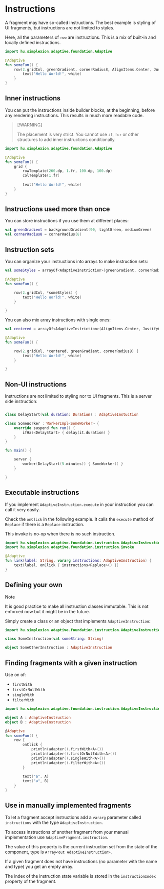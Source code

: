 # Instructions

A fragment may have so-called instructions. The best example is styling of UI fragments, but
instructions are not limited to styles.

Here, all the parameters of `row` are instructions. This is a mix of built-in and locally
defined instructions.

```kotlin
import hu.simplexion.adaptive.foundation.Adaptive

@Adaptive
fun someFun() {
    row(2.gridCol, greenGradient, cornerRadius8, AlignItems.Center, JustifyContent.Center) {
        text("Hello World!", white)
    }
}
```

## Inner instructions

You can put the instructions inside builder blocks, at the beginning, before any rendering instructions.
This results in much more readable code.

>
> [!WARNING]
>
> The placement is very strict. You cannot use `if`, `for` or other structures to add inner instructions
> conditionally.
>


```kotlin
import hu.simplexion.adaptive.foundation.Adaptive

@Adaptive
fun someFun() {
    grid {
        rowTemplate(260.dp, 1.fr, 100.dp, 100.dp)
        colTemplate(1.fr)
        
        text("Hello World!", white)
    }
}
```

## Instructions used more than once

You can store instructions if you use them at different places:

```kotlin
val greenGradient = backgroundGradient(90, lightGreen, mediumGreen)
val cornerRadius8 = cornerRadius(8)
```

## Instruction sets

You can organize your instructions into arrays to make instruction sets:

```kotlin
val someStyles = arrayOf<AdaptiveInstriction>(greenGradient, cornerRadius8, AlignItems.Center, JustifyContent.Center)

@Adaptive
fun someFun() {

    row(2.gridCol, *someStyles) {
        text("Hello World!", white)
    }

}
```

You can also mix array instructions with single ones:

```kotlin
val centered = arrayOf<AdaptiveInstriction>(AlignItems.Center, JustifyContent.Center)

@Adaptive
fun someFun() {

    row(2.gridCol, *centered, greenGradient, cornerRadius8) {
        text("Hello World!", white)
    }

}
```

## Non-UI instructions

Instructions are not limited to styling nor to UI fragments. This is a server side
instruction:

```kotlin

class DelayStart(val duration: Duration) : AdaptiveInstuction

class SomeWorker : WorkerImpl<SomeWorker> {
    override suspend fun run() {
        ifHas<DelayStart> { delay(it.duration) }
    }
}

fun main() {

    server {
        worker(DelayStart(5.minutes)) { SomeWorker() }
    }

}
```

## Executable instructions

If you implement `AdaptiveInstruction.execute` in your instruction you can call it very easily.

Check the `onClick` in the following example. It calls the `execute` method of `Replace` if
there is a `Replace` instruction.

This invoke is no-op when there is no such instruction.

```kotlin
import hu.simplexion.adaptive.foundation.instruction.AdaptiveInstruction
import hu.simplexion.adaptive.foundation.instruction.invoke

@Adaptive
fun link(label: String, vararg instructions: AdaptiveInstruction) {
    text(label, onClick { instructions<Replace>() })
}
```

## Defining your own

> [!NOTE]
>
> It is good practice to make all instruction classes immutable. This is not enforced now
> but it might be in the future.
>

Simply create a class or an object that implements `AdaptiveInstruction`:

```kotlin
import hu.simplexion.adaptive.foundation.instruction.AdaptiveInstruction

class SomeInstruction(val someString: String)

object SomeOtherInstruction : AdaptiveInstruction
```

## Finding fragments with a given instruction

Use on of:

- `firstWith`
- `firstOrNullWith`
- `singleWith`
- `filterWith`

```kotlin
import hu.simplexion.adaptive.foundation.instruction.AdaptiveInstruction

object A : AdaptiveInstruction
object B : AdaptiveInstruction

@Adaptive
fun someFun() {
    row {
        onClick { 
            println(adapter().firstWith<A>())
            println(adapter().firstOrNullWith<A>())
            println(adapter().singleWith<A>())
            println(adapter().filterWith<A>())
        }
        
        text("a", A)
        text("a", B)
    }
}
```

## Use in manually implemented fragments

To let a fragment accept instructions add a `vararg` parameter called `instructions` with
the type `AdaptiveInstruction`.

To access instructions of another fragment from your manual implementation
use `AdaptiveFragment.instruction`.

The value of this property is the current instruction set from the state 
of the component, type is `Array<out AdaptiveInstruction>`.

If a given fragment does not have instructions (no parameter with the name
and type) you get an empty array.

The index of the instruction state variable is stored in the `instructionIndex`
property of the fragment.